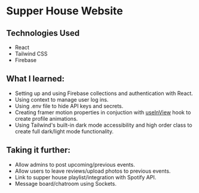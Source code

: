 # Supper House Website

## Technologies Used
* React
* Tailwind CSS
* Firebase

## What I learned:
* Setting up and using Firebase collections and authentication with React.
* Using context to manage user log ins.
* Using .env file to hide API keys and secrets.
* Creating framer motion properties in conjuction with [useInView](https://www.npmjs.com/package/use-in-view) hook to create profile animations.
* Using Tailwind's built-in dark mode accessibility and high order class to create full dark/light mode functionality.

## Taking it further:
* Allow admins to post upcoming/previous events.
* Allow users to leave reviews/upload photos to previous events.
* Link to supper house playlist/integration with Spotify API.
* Message board/chatroom using Sockets.
